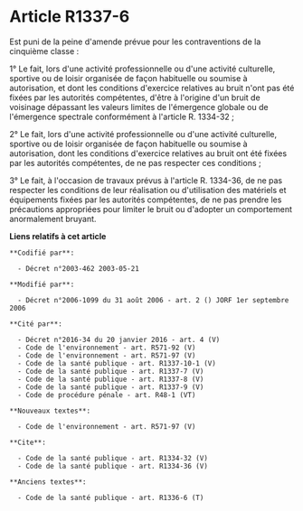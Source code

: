 # Article R1337-6

Est puni de la peine d'amende prévue pour les contraventions de la cinquième classe : 

1° Le fait, lors d'une activité professionnelle ou d'une activité culturelle, sportive ou de loisir organisée de façon
habituelle ou soumise à autorisation, et dont les conditions d'exercice relatives au bruit n'ont pas été fixées par les
autorités compétentes, d'être à l'origine d'un bruit de voisinage dépassant les valeurs limites de l'émergence globale ou de
l'émergence spectrale conformément à l'article R. 1334-32 ; 

2° Le fait, lors d'une activité professionnelle ou d'une activité culturelle, sportive ou de loisir organisée de façon
habituelle ou soumise à autorisation, dont les conditions d'exercice relatives au bruit ont été fixées par les autorités
compétentes, de ne pas respecter ces conditions ; 

3° Le fait, à l'occasion de travaux prévus à l'article R. 1334-36, de ne pas respecter les conditions de leur réalisation ou
d'utilisation des matériels et équipements fixées par les autorités compétentes, de ne pas prendre les précautions
appropriées pour limiter le bruit ou d'adopter un comportement anormalement bruyant.

**Liens relatifs à cet article**

	**Codifié par**:

	  - Décret n°2003-462 2003-05-21

	**Modifié par**:

	  - Décret n°2006-1099 du 31 août 2006 - art. 2 () JORF 1er septembre 2006

	**Cité par**:

	  - Décret n°2016-34 du 20 janvier 2016 - art. 4 (V)
	  - Code de l'environnement - art. R571-92 (V)
	  - Code de l'environnement - art. R571-97 (V)
	  - Code de la santé publique - art. R1337-10-1 (V)
	  - Code de la santé publique - art. R1337-7 (V)
	  - Code de la santé publique - art. R1337-8 (V)
	  - Code de la santé publique - art. R1337-9 (V)
	  - Code de procédure pénale - art. R48-1 (VT)

	**Nouveaux textes**:

	  - Code de l'environnement - art. R571-97 (V)

	**Cite**:

	  - Code de la santé publique - art. R1334-32 (V)
	  - Code de la santé publique - art. R1334-36 (V)

	**Anciens textes**:

	  - Code de la santé publique - art. R1336-6 (T)
